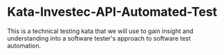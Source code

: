 # Kata-Investec-API-Automated-Test
This is a technical testing kata that we will use to gain insight and understanding into a software tester's approach to software test automation.
